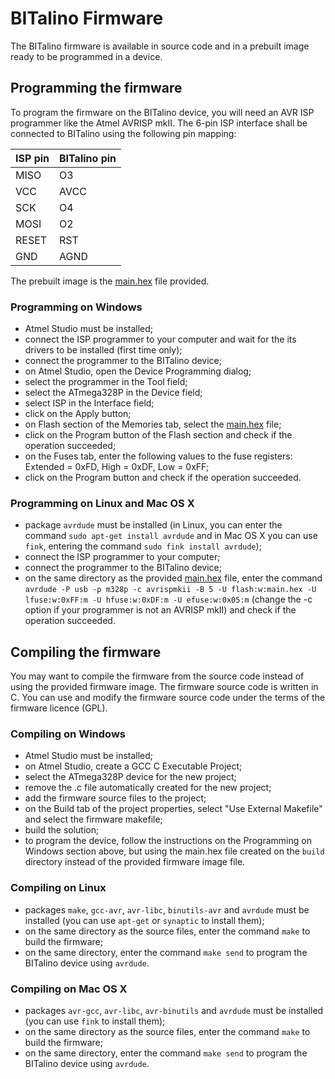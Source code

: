 # BITalino Firmware

The BITalino firmware is available in source code and in a prebuilt image ready to be programmed in a device.

## Programming the firmware

To program the firmware on the BITalino device, you will need an AVR ISP programmer like the Atmel AVRISP mkII. The 6-pin ISP interface shall be connected to BITalino using the following pin mapping:

ISP pin | BITalino pin
--------|-------------
  MISO  |    O3
  VCC   |    AVCC
  SCK   |    O4
  MOSI  |    O2
  RESET |    RST
  GND   |    AGND

The prebuilt image is the [main.hex](prebuilt/main.hex) file provided.

### Programming on Windows

- Atmel Studio must be installed;
- connect the ISP programmer to your computer and wait for the its drivers to be installed (first time only);
- connect the programmer to the BITalino device;
- on Atmel Studio, open the Device Programming dialog;
- select the programmer in the Tool field;
- select the ATmega328P in the Device field;
- select ISP in the Interface field;
- click on the Apply button;
- on Flash section of the Memories tab, select the [main.hex](prebuilt/main.hex) file;
- click on the Program button of the Flash section and check if the operation succeeded;
- on the Fuses tab, enter the following values to the fuse registers: Extended = 0xFD, High = 0xDF, Low = 0xFF;
- click on the Program button and check if the operation succeeded.

### Programming on Linux and Mac OS X

- package `avrdude` must be installed (in Linux, you can enter the command `sudo apt-get install avrdude` and in Mac OS X you can use `fink`, entering the command `sudo fink install avrdude`);
- connect the ISP programmer to your computer;
- connect the programmer to the BITalino device;
- on the same directory as the provided [main.hex](prebuilt/main.hex) file, enter the command `avrdude -P usb -p m328p -c avrispmkii -B 5 -U flash:w:main.hex -U lfuse:w:0xFF:m -U hfuse:w:0xDF:m -U efuse:w:0x05:m` (change the -c option if your programmer is not an AVRISP mkII) and check if the operation succeeded.


## Compiling the firmware

You may want to compile the firmware from the source code instead of using the provided firmware image. The firmware source code is written in C. You can use and modify the firmware source code under the terms of the firmware licence (GPL).

### Compiling on Windows

- Atmel Studio must be installed;
- on Atmel Studio, create a GCC C Executable Project;
- select the ATmega328P device for the new project;
- remove the .c file automatically created for the new project;
- add the firmware source files to the project;
- on the Build tab of the project properties, select "Use External Makefile" and select the firmware makefile;
- build the solution;
- to program the device, follow the instructions on the Programming on Windows section above, but using the main.hex file created on the `build` directory instead of the provided firmware image file.

### Compiling on Linux

- packages `make`, `gcc-avr`, `avr-libc`, `binutils-avr` and `avrdude` must be installed (you can use `apt-get` or `synaptic` to install them);
- on the same directory as the source files, enter the command `make` to build the firmware;
- on the same directory, enter the command `make send` to program the BITalino device using `avrdude`.

### Compiling on Mac OS X

- packages `avr-gcc`, `avr-libc`, `avr-binutils` and `avrdude` must be installed (you can use `fink` to install them);
- on the same directory as the source files, enter the command `make` to build the firmware;
- on the same directory, enter the command `make send` to program the BITalino device using `avrdude`.
